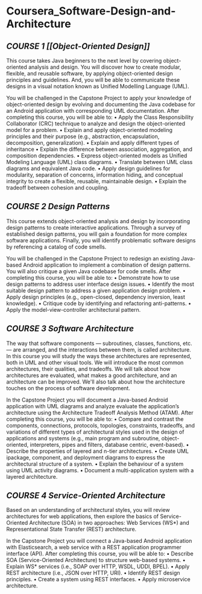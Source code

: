 # Coursera_Software-Design-and-Architecture

## ***COURSE 1 [[Object-Oriented Design]]***

This course takes Java beginners to the next level by covering object-oriented analysis and design. You will discover how to create modular, flexible, and reusable software, by applying object-oriented design principles and guidelines. And, you will be able to communicate these designs in a visual notation known as Unified Modelling Language (UML).

You will be challenged in the Capstone Project to apply your knowledge of object-oriented design by evolving and documenting the Java codebase for an Android application with corresponding UML documentation. After completing this course, you will be able to: • Apply the Class Responsibility Collaborator (CRC) technique to analyze and design the object-oriented model for a problem. • Explain and apply object-oriented modeling principles and their purpose (e.g., abstraction, encapsulation, decomposition, generalization). • Explain and apply different types of inheritance • Explain the difference between association, aggregation, and composition dependencies. • Express object-oriented models as Unified Modeling Language (UML) class diagrams. • Translate between UML class diagrams and equivalent Java code. • Apply design guidelines for modularity, separation of concerns, information hiding, and conceptual integrity to create a flexible, reusable, maintainable design. • Explain the tradeoff between cohesion and coupling.

## ***COURSE 2 Design Patterns***

This course extends object-oriented analysis and design by incorporating design patterns to create interactive applications. Through a survey of established design patterns, you will gain a foundation for more complex software applications. Finally, you will identify problematic software designs by referencing a catalog of code smells.

You will be challenged in the Capstone Project to redesign an existing Java-based Android application to implement a combination of design patterns. You will also critique a given Java codebase for code smells. After completing this course, you will be able to: • Demonstrate how to use design patterns to address user interface design issues. • Identify the most suitable design pattern to address a given application design problem. • Apply design principles (e.g., open-closed, dependency inversion, least knowledge). • Critique code by identifying and refactoring anti-patterns. • Apply the model-view-controller architectural pattern.

## ***COURSE 3 Software Architecture***

The way that software components — subroutines, classes, functions, etc. — are arranged, and the interactions between them, is called architecture. In this course you will study the ways these architectures are represented, both in UML and other visual tools. We will introduce the most common architectures, their qualities, and tradeoffs. We will talk about how architectures are evaluated, what makes a good architecture, and an architecture can be improved. We'll also talk about how the architecture touches on the process of software development.

In the Capstone Project you will document a Java-based Android application with UML diagrams and analyze evaluate the application’s architecture using the Architecture Tradeoff Analysis Method (ATAM). After completing this course, you will be able to: • Compare and contrast the components, connections, protocols, topologies, constraints, tradeoffs, and variations of different types of architectural styles used in the design of applications and systems (e.g., main program and subroutine, object-oriented, interpreters, pipes and filters, database centric, event-based). • Describe the properties of layered and n-tier architectures. • Create UML ipackage, component, and deployment diagrams to express the architectural structure of a system. • Explain the behaviour of a system using UML activity diagrams. • Document a multi-application system with a layered architecture.

## ***COURSE 4 Service-Oriented Architecture***

Based on an understanding of architectural styles, you will review architectures for web applications, then explore the basics of Service-Oriented Architecture (SOA) in two approaches: Web Services (WS*) and Representational State Transfer (REST) architecture.

In the Capstone Project you will connect a Java-based Android application with Elasticsearch, a web service with a REST application programmer interface (API). After completing this course, you will be able to: • Describe SOA (Service-Oriented Architecture) to structure web-based systems. • Explain WS* services (i.e., SOAP over HTTP, WSDL, UDDI, BPEL). • Apply REST architecture (i.e., JSON over HTTP, URI). • Identify REST design principles. • Create a system using REST interfaces. • Apply microservice architecture.

